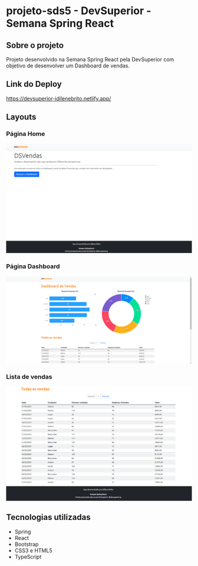 # projeto-sds5 - DevSuperior - Semana Spring React

## Sobre o projeto
Projeto desenvolvido na Semana Spring React pela DevSuperior com objetivo de desenvolver um Dashboard de vendas.

## Link do Deploy
https://devsuperior-idilenebrito.netlify.app/

## Layouts

### Página Home
![page-home-desk](https://github.com/idilenebrito/projeto-sds5/blob/main/_assets/page-home-desk.png)

### Página Dashboard
![page-dashboard](https://github.com/idilenebrito/projeto-sds5/blob/main/_assets/page-dashboard.png)

### Lista de vendas
![sales-list](https://github.com/idilenebrito/projeto-sds5/blob/main/_assets/sales-list.png)

## Tecnologias utilizadas
- Spring
- React
- Bootstrap
- CSS3 e HTML5
- TypeScript

